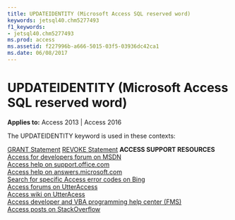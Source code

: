 ```yaml
---
title: UPDATEIDENTITY (Microsoft Access SQL reserved word)
keywords: jetsql40.chm5277493
f1_keywords:
- jetsql40.chm5277493
ms.prod: access
ms.assetid: f227996b-a666-5015-03f5-03936dc42ca1
ms.date: 06/08/2017
---
```



# UPDATEIDENTITY (Microsoft Access SQL reserved word)

  

**Applies to:** Access 2013 | Access 2016

The UPDATEIDENTITY keyword is used in these contexts:

[GRANT Statement](http://msdn.microsoft.com/library/50ae97ae-d5be-57e5-d9da-f3fc42f01d83%28Office.15%29.aspx)
[REVOKE Statement](http://msdn.microsoft.com/library/69399fd6-c4e8-f2e2-e5f4-48ae779323f5%28Office.15%29.aspx)
 **ACCESS SUPPORT RESOURCES**<br>
[Access for developers forum on MSDN](https://social.msdn.microsoft.com/Forums/office/en-US/home?forum=accessdev)<br>
[Access help on support.office.com](https://support.office.com/search/results?query=Access)<br>
[Access help on answers.microsoft.com](http://answers.microsoft.com/en-us/office/forum/access?page=1&tab=question&status=all&auth=1)<br>
[Search for specific Access error codes on Bing](http://www.bing.com/)<br>
[Access forums on UtterAccess](http://www.utteraccess.com/forum/index.php?act=idx)<br>
[Access wiki on UtterAcess](http://www.utteraccess.com/forum/index.php?act=idx)<br>
[Access developer and VBA programming help center (FMS)](http://www.fmsinc.com/MicrosoftAccess/developer/)<br>
[Access posts on StackOverflow](http://stackoverflow.com/questions/tagged/ms-access)

